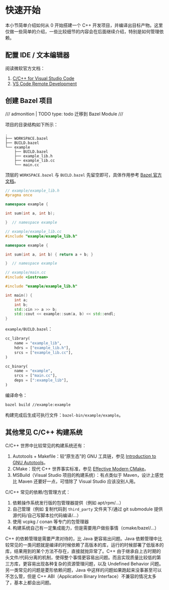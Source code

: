 <!-- SPDX-License-Identifier: CC-BY-NC-ND-4.0 -->

# 快速开始

本小节简单介绍如何从 0 开始搭建一个 C++ 开发项目，并编译出目标产物。这里仅做一些简单的介绍，一些比较细节的内容会在后面继续介绍，特别是如何管理依赖。

## 配置 IDE / 文本编辑器

阅读微软官方文档：

1. [C/C++ for Visual Studio Code](https://code.visualstudio.com/docs/languages/cpp)
1. [VS Code Remote Development](https://code.visualstudio.com/docs/remote/remote-overview)

## 创建 Bazel 项目

/// admonition | TODO
    type: todo
迁移到 Bazel Module
///

项目的目录结构如下所示：

```text
.
├── WORKSPACE.bazel
├── BUILD.bazel
└── example
    ├── BUILD.bazel
    ├── example_lib.h
    ├── example_lib.cc
    └── main.cc
```

顶层的 `WORKSPACE.bazel` 与 `BUILD.bazel` 先留空即可，具体作用参考 [Bazel 官方文档](https://bazel.build/)。

```cpp
// example/example_lib.h
#pragma once

namespace example {

int sum(int a, int b);

}  // namespace example

// example/example_lib.cc
#include "example/example_lib.h"

namespace example {

int sum(int a, int b) { return a + b; }

}  // namespace example

// example/main.cc
#include <iostream>

#include "example/example_lib.h"

int main() {
    int a;
    int b;
    std::cin >> a >> b;
    std::cout << example::sum(a, b) << std::endl;
}
```

`example/BUILD.bazel`：

```python
cc_library(
    name = "example_lib",
    hdrs = ["example_lib.h"],
    srcs = ["example_lib.cc"],
)

cc_binary(
    name = "example",
    srcs = ["main.cc"],
    deps = [":example_lib"],
)
```

编译命令：

```bash
bazel build //example:example
```

构建完成后生成可执行文件：`bazel-bin/example/example`。

## 其他常见 C/C++ 构建系统

C/C++ 世界中比较常见的构建系统还有：

1. Autotools + Makefile：较“原生态”的 GNU 工具链，参见 [Introduction to GNU Autotools](https://opensource.com/article/19/7/introduction-gnu-autotools)。
1. CMake：现代 C++ 世界事实标准，参见 [Effective Modern CMake](https://gist.github.com/mbinna/c61dbb39bca0e4fb7d1f73b0d66a4fd1#file-effective_modern_cmake-md)。
1. MSBuild（Visual Studio 项目的构建系统）：有点类似于 Maven，设计上感觉比 Maven 还要好一点，可惜除了 Visual Studio 应该没别人用。

C/C++ 常见的依赖/包管理方式：

1. 依赖操作系统发行版的包管理器提供（例如 apt/rpm/…）
1. 自己管理（例如 复制代码到 `third_party` 文件夹下/通过 git submodule 提供源代码/自己写脚本拉代码编译/...）
1. 使用 vcpkg / conan 等专门的包管理器
1. 构建系统自己有一定集成能力，但是需要用户做些事情（cmake/bazel/...）

C++ 的依赖管理是需要严肃对待的，比 Java 更容易出问题。Java 依赖管理中比较常见的一类问题就是编译的时候依赖了高版本的库，运行的时候部署了低版本的库，结果用到的某个方法不存在，直接就抛异常了。C++ 由于继承自上古时期的头文件/代码分离的机制，使得整个事情更容易出问题。而且实现质量比较低的第三方库，更容易出现各种复杂的资源管理问题，以及 Undefined Behavior 问题。另一类常见的问题是菱形依赖问题，Java 中这样的问题如果跑起来没事甚至可以不怎么管，但是 C++ ABI（Application Binary Interface）不兼容的情况太多了，基本上都会出问题。

